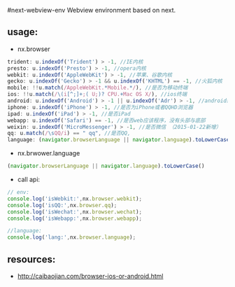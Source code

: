 #next-webview-env
Webview environment based on next.


## usage:
+ nx.browser
```javascript
trident: u.indexOf('Trident') > -1, //IE内核
presto: u.indexOf('Presto') > -1, //opera内核
webkit: u.indexOf('AppleWebKit') > -1, //苹果、谷歌内核
gecko: u.indexOf('Gecko') > -1 && u.indexOf('KHTML') == -1, //火狐内核
mobile: !!u.match(/AppleWebKit.*Mobile.*/), //是否为移动终端
ios: !!u.match(/\(i[^;]+;( U;)? CPU.+Mac OS X/), //ios终端
android: u.indexOf('Android') > -1 || u.indexOf('Adr') > -1, //android终端
iphone: u.indexOf('iPhone') > -1, //是否为iPhone或者QQHD浏览器
ipad: u.indexOf('iPad') > -1, //是否iPad
webapp: u.indexOf('Safari') == -1, //是否web应该程序，没有头部与底部
weixin: u.indexOf('MicroMessenger') > -1, //是否微信 （2015-01-22新增）
qq: u.match(/\sQQ/i) == " qq", //是否QQ,
language: (navigator.browserLanguage || navigator.language).toLowerCase()
```

+ nx.brwower.language
```javascript
(navigator.browserLanguage || navigator.language).toLowerCase()
```

+ call api:
```javascript
// env:
console.log('isWebkit:',nx.browser.webkit);
console.log('isQQ:',nx.browser.qq);
console.log('isWechat:',nx.browser.wechat);
console.log('isWebapp:',nx.browser.webapp);

//language:
console.log('lang:',nx.browser.language);
```


## resources:
+ http://caibaojian.com/browser-ios-or-android.html
